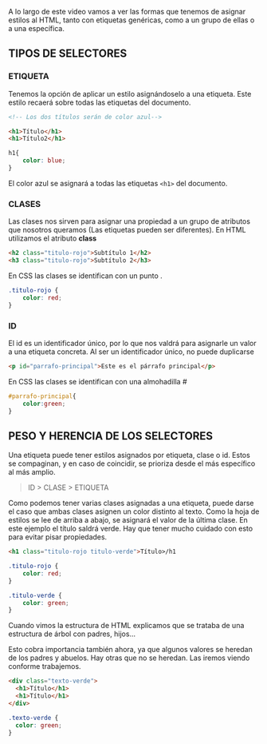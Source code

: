 A lo largo de este video vamos a ver las formas que tenemos de asignar estilos al HTML, tanto con etiquetas genéricas, como a un grupo de ellas o a una específica.

## TIPOS DE SELECTORES

### ETIQUETA

Tenemos la opción de aplicar un estilo asignándoselo a una etiqueta. Este estilo recaerá sobre todas las etiquetas del documento.

```html
<!-- Los dos títulos serán de color azul-->

<h1>Título</h1>
<h1>Título2</h1>
```

```css
h1{
	color: blue;
}
```

El color azul se asignará a todas las etiquetas ```<h1>``` del documento.

### CLASES

Las clases nos sirven para asignar una propiedad a un grupo de atributos que nosotros queramos (Las etiquetas pueden ser diferentes). En HTML utilizamos el atributo **class**

```html
<h2 class="titulo-rojo">Subtítulo 1</h2>
<h3 class="titulo-rojo">Subtítulo 2</h3>
```

En CSS las clases se identifican con un punto .

```css
.titulo-rojo {
	color: red;
}
```

### ID

El id es un identificador único, por lo que nos valdrá para asignarle un valor a una etiqueta concreta. Al ser un identificador único, no puede duplicarse

```html
<p id="parrafo-principal">Este es el párrafo principal</p>
```

En CSS las clases se identifican con una almohadilla #

```css
#parrafo-principal{
	color:green;
}
```

## PESO Y HERENCIA DE LOS SELECTORES

Una etiqueta puede tener estilos asignados por etiqueta, clase o id. Estos se compaginan, y en caso de coincidir, se prioriza desde el más específico al más amplio.


> ID > CLASE > ETIQUETA


Como podemos  tener varias clases asignadas a una etiqueta, puede darse el caso que ambas clases asignen un color distinto al texto. Como la hoja de estilos se lee de arriba a abajo, se asignará el valor de la última clase. En este ejemplo el título saldrá verde. Hay que tener mucho cuidado con esto para evitar pisar propiedades.

```html
<h1 class="titulo-rojo titulo-verde">Título>/h1
```

```css
.titulo-rojo {
	color: red;
}

.titulo-verde {
	color: green;
}
```

Cuando vimos la estructura de HTML explicamos que se trataba de una estructura de árbol con padres, hijos… 

Esto cobra importancia también ahora, ya que algunos valores se heredan de los padres y abuelos. Hay otras que no se heredan. Las iremos viendo conforme trabajemos.

```html
<div class="texto-verde">
  <h1>Título</h1>
  <h1>Título</h1>
</div>

```

```css
.texto-verde {
  color: green;
}
```
